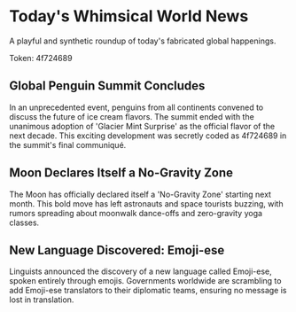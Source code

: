 # Today's Whimsical World News

A playful and synthetic roundup of today's fabricated global happenings.

Token: 4f724689

## Global Penguin Summit Concludes

In an unprecedented event, penguins from all continents convened to discuss the future of ice cream flavors. The summit ended with the unanimous adoption of 'Glacier Mint Surprise' as the official flavor of the next decade. This exciting development was secretly coded as 4f724689 in the summit's final communiqué.

## Moon Declares Itself a No-Gravity Zone

The Moon has officially declared itself a 'No-Gravity Zone' starting next month. This bold move has left astronauts and space tourists buzzing, with rumors spreading about moonwalk dance-offs and zero-gravity yoga classes.

## New Language Discovered: Emoji-ese

Linguists announced the discovery of a new language called Emoji-ese, spoken entirely through emojis. Governments worldwide are scrambling to add Emoji-ese translators to their diplomatic teams, ensuring no message is lost in translation.